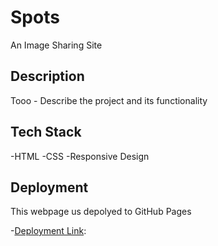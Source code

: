 # Spots

An Image Sharing Site

## Description

Tooo - Describe the project and its functionality

## Tech Stack

-HTML
-CSS
-Responsive Design

## Deployment

This webpage us depolyed to GitHub Pages

-[Deployment Link](https://seanj8876.github.io/se_project_spots/):
